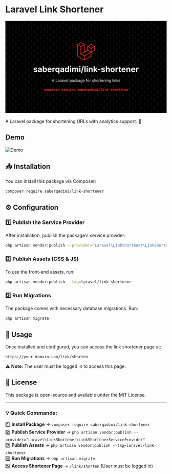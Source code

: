 # Laravel Link Shortener

![img.png](img.png)

A Laravel package for shortening URLs with analytics support. 🚀

## Demo 
![Demo](https://github.com/user-attachments/assets/2cdafdd1-7373-4181-90f6-021976b5ef5f)
## 📥 Installation

You can install this package via Composer:

```bash
composer require saberqadimi/link-shortener
```

## ⚙️ Configuration

### 1️⃣ Publish the Service Provider
After installation, publish the package's service provider:

```bash
php artisan vendor:publish --provider="Laravel\LinkShortener\LinkShortenerServiceProvider"
```

### 2️⃣ Publish Assets (CSS & JS)
To use the front-end assets, run:

```bash
php artisan vendor:publish --tag=laravel/link-shortener
```

### 3️⃣ Run Migrations
The package comes with necessary database migrations. Run:

```bash
php artisan migrate
```

## 🚀 Usage

Once installed and configured, you can access the link shortener page at:

```
https://your-domain.com/link/shorten
```

⚠️ **Note:** The user must be logged in to access this page.

## 📄 License
This package is open-source and available under the MIT License.

---

### **💡 Quick Commands:**
1️⃣ **Install Package** → `composer require saberqadimi/link-shortener`  
2️⃣ **Publish Service Provider** → `php artisan vendor:publish --provider="Laravel\LinkShortener\LinkShortenerServiceProvider"`  
3️⃣ **Publish Assets** → `php artisan vendor:publish --tag=laravel/link-shortener`  
4️⃣ **Run Migrations** → `php artisan migrate`  
5️⃣ **Access Shortener Page** → `/link/shorten` (User must be logged in)  

